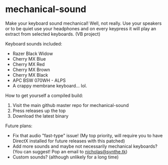 mechanical-sound
================

Make your keyboard sound mechanical! Well, not really. Use your speakers or to be quiet use your headphones and on every keypress it will play an extract from selected keyboards. (VB project)

Keyboard sounds included:
* Razer Black Widow
* Cherry MX Blue
* Cherry MX Red
* Cherry MX Brown
* Cherry MX Black
* APC BSW 070WH - ALPS
* A crappy membrane keyboard... lol.

How to get yourself a compiled build:
1. Visit the main github master repo for mechanical-sound
2. Press releases up the top
3. Download the latest binary

Future plans:
* Fix that audio "fast-type" issue! (My top priority, will require you to have DirectX installed for future releases with this patched)
* Add more sounds and maybe not necessarily mechanical keyboards? (You can suggest! Pop an email to nicholas@synthe.tk)
* Custom sounds? (although unlikely for a long time)
